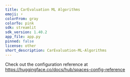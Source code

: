 ```yaml
---
title: CarEvaluation ML Algorithms
emoji: ⚡
colorFrom: gray
colorTo: pink
sdk: streamlit
sdk_version: 1.40.2
app_file: app.py
pinned: false
license: other
short_description: CarEvaluation-ML-Algorithms
---
```


Check out the configuration reference at https://huggingface.co/docs/hub/spaces-config-reference
